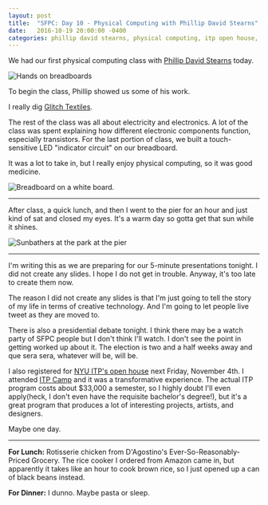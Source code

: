 ```yaml
---
layout: post
title:  "SFPC: Day 10 - Physical Computing with Phillip David Stearns"
date:   2016-10-19 20:00:00 -0400
categories: phillip david stearns, physical computing, itp open house, the pier, warm day, rice cooker
---
```


We had our first physical computing class with [Phillip David Stearns](www.phillipdavidstearns.com) today.

![Hands on breadboards](/assets/sfpc-images/IMG_4515.gif)

To begin the class, Phillip showed us some of his work.

I really dig [Glitch Textiles](https://www.google.com/url?sa=t&rct=j&q=&esrc=s&source=web&cd=2&ved=0ahUKEwiezJWj3-fPAhXG4iYKHeBQAdIQFggkMAE&url=http%3A%2F%2Fwww.phillipstearns.com%2Fglitchtextiles%2F&usg=AFQjCNF54sV5Leht1jMTB0FI3XXgPtfdFg&sig2=hmglKmQ5WqVPICZqTnSLBQ&cad=rja).

<!-- Phillip also showed us "a year of glitch"(?). Pretty neat. -->

The rest of the class was all about electricity and electronics. A lot of the class was spent explaining how different electronic components function, especially transistors. For the last portion of class, we built a touch-sensitive LED "indicator circuit" on our breadboard.

It was a lot to take in, but I really enjoy physical computing, so it was good medicine.

![Breadboard on a white board.](/assets/sfpc-images/IMG_4514.JPG)

-----

After class, a quick lunch, and then I went to the pier for an hour and just kind of sat and closed my eyes. It's a warm day so gotta get that sun while it shines.

![Sunbathers at the park at the pier](/assets/sfpc-images/IMG_4521.JPG)

-----

I'm writing this as we are preparing for our 5-minute presentations tonight. I did not create any slides. I hope I do not get in trouble. Anyway, it's too late to create them now.

The reason I did not create any slides is that I'm just going to tell the story of my life in terms of creative technology. And I'm going to let people live tweet as they are moved to.

There is also a presidential debate tonight. I think there may be a watch party of SFPC people but I don't think I'll watch. I don't see the point in getting worked up about it. The election is two and a half weeks away and que sera sera, whatever will be, will be.

I also registered for [NYU ITP's open house](https://tisch.nyu.edu/itp/events/fall-2016/admissions-open-house) next Friday, November 4th. I attended [ITP Camp](https://www.google.com/url?sa=t&rct=j&q=&esrc=s&source=web&cd=1&cad=rja&uact=8&ved=0ahUKEwiX89Tl4-fPAhXEOT4KHTlJA-cQFggcMAA&url=https%3A%2F%2Fitp.nyu.edu%2Fcamp2016%2F&usg=AFQjCNHzazlgMPOFiW2HcV4uVxrJQbjvaQ&sig2=0lIE9xR5UA-lJhixIey6Cw&bvm=bv.135974163,d.cWw) and it was a transformative experience. The actual ITP program costs about $33,000 a semester, so I highly doubt I'll even apply(heck, I don't even have the requisite bachelor's degree!), but it's a great program that produces a lot of interesting projects, artists, and designers.

Maybe one day.

-----

**For Lunch:** Rotisserie chicken from D'Agostino's Ever-So-Reasonably-Priced Grocery. The rice cooker I ordered from Amazon came in, but apparently it takes like an hour to cook brown rice, so I just opened up a can of black beans instead.

**For Dinner:** I dunno. Maybe pasta or sleep.
